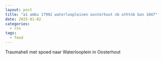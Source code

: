 ```yaml
---
layout: post
title: "a1 ambu 17992 waterloopleinen oosterhout nb othtnb bon 1047"
date: 2025-01-02
categories: 
  - rss
tags: 
  - feed
---
```


Traumaheli met spoed naar Waterlooplein in Oosterhout
